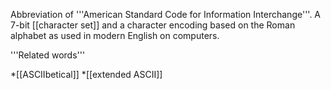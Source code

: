 Abbreviation of
'''American Standard Code for Information Interchange'''. A 7-bit [[character set]] and a character encoding based on the Roman alphabet as used in modern English on computers.

'''Related words'''

*[[ASCIIbetical]]
*[[extended ASCII]]
